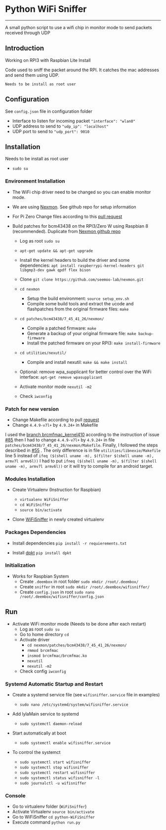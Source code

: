 # Python WiFi Sniffer
-----------------------

A small python script to use a wifi chip in monitor mode to send packets received through UDP

## Introduction

Working on RPI3 with Raspbian Lite Install

Code used to sniff the packet around the RPI. It catches the mac addresses and send them using UDP.

`Needs to be install as root user`

## Configuration

See `config.json` file in configuration folder

* Interface to listen for incoming packet  `"interface": "wlan0"`
* UDP address to send to `"udp_ip": "localhost"`
* UDP port to send to `"udp_port": 9010`

## Installation

Needs to be install as root user
* `sudo su`

### Environment Installation

* The WiFi chip driver need to be changed so you can enable monitor mode.

* We are using [Nexmon](https://github.com/seemoo-lab/nexmon). See github repo for setup information

* For Pi Zero Change files according to this [pull request](https://github.com/seemoo-lab/nexmon/pull/55)
* Build patches for bcm43438 on the RPI3/Zero W using Raspbian 8 (recommended). Duplicate from [Nexmon github repo](https://github.com/seemoo-lab/nexmon)
  * Log as root `sudo su`
  * `apt-get update && apt-get upgrade`
  * Install the kernel headers to build the driver and some dependencies: `apt install raspberrypi-kernel-headers git libgmp3-dev gawk qpdf flex bison`
  * Clone `git clone https://github.com/seemoo-lab/nexmon.git`
  * `cd nexmon`
    * Setup the build environment: `source setup_env.sh`
    * Compile some build tools and extract the ucode and flashpatches from the original firmware files: `make`
  * `cd patches/bcm43438/7_45_41_26/nexmon/`
    * Compile a patched firmware: `make`
    * Generate a backup of your original firmware file: `make backup-firmware`
    * Install the patched firmware on your RPI3: `make install-firmware`
  * `cd utilities/nexutil/`
    * Compile and install nexutil: `make && make install`
  * Optional: remove wpa_supplicant for better control over the WiFi interface: `apt-get remove wpasupplicant`

  * Activate monitor mode `nexutil -m2`
  * Check `iwconfig`

### Patch for new version

* Change Makefile according to pull [request](https://github.com/seemoo-lab/nexmon/pull/55/files)
* Change `4.4.9-v7l+` by `4.9.24+` in Makefile

I used the [branch brcmfmac_kernel410](https://github.com/seemoo-lab/nexmon/tree/brcmfmac_kernel410) according to the instruction of issue [#85](https://github.com/seemoo-lab/nexmon/issues/85) then I had to change `4.4.9-v7l+` by `4.9.24+` in file `patches/bcm43438/7_45_41_26/nexmon/Makefile`. Finally, I followed the steps described in [#55]((https://github.com/seemoo-lab/nexmon/pull/55/files)) . The only difference is in file `utilities/libnexio/Makefile` line 5 instead of `ifeq ($(shell uname -m), $(filter $(shell uname -m), armv7l armv6l))` I had to put `ifneq ($(shell uname -m), $(filter $(shell uname -m), armv7l armv6l))` or it will try to compile for an android target.

### Modules Installation

* Create Virtualenv (Instruction for Raspbian)
  * `virtualenv WiFiSniffer`
  * `cd WiFiSniffer`
  * `source bin/activate`

* Clone [WiFiSniffer](https://github.com/ThinkEE/python-WiFiSniffer) in newly created virtualenv

### Packages Dependencies

* Install dependencies `pip install -r requierements.txt`

* Install [dpkt](https://github.com/kbandla/dpkt) `pip install dpkt`

### Initialization

* Works for Raspbian System
  * Create `.deembox` in root folder `sudo mkdir /root/.deembox/`
  * Create `sniffer` in root `sudo mkdir /root/.deembox/wifisniffer/`
  * Create `config.json` in root `sudo nano /root/.deembox/wifisniffer/config.json`

## Run

* Activate WiFi monitor mode (Needs to be done after each restart)
  * Log as root `sudo su`
  * Go to home directory `cd`
  * Activate driver
    * `cd nexmon/patches/bcm43438/7_45_41_26/nexmon/`
    * `rmmod brcmfmac`
    * `insmod brcmfmac/brcmfmac.ko`
    * `nexutil`
    * `nexutil -m2`
  * Check config `iwconfig`

### Systemd Automatic Startup and Restart

* Create a systemd service file (see `wifisniffer.service` file in examples)
  * `sudo nano /etc/systemd/system/wifisniffer.service`

* Add lylaMain service to systemd
  * `sudo systemctl daemon-reload`

* Start automatically at boot
  * `sudo systemctl enable wifisniffer.service`

* To control the systemct
  * `sudo systemctl start wifisniffer`
  * `sudo systemctl stop wifisniffer`
  * `sudo systemctl restart wifisniffer`
  * `sudo systemctl status wifisniffer -l`
  * `sudo journalctl -u wifisniffer`

### Console

* Go to virtualenv folder (`WiFiSniffer`)
* Activate Virtualenv `source bin/activate`
* Go to WiFiSniffer `cd python-WiFiSniffer`
* Execute command `python run.py`
